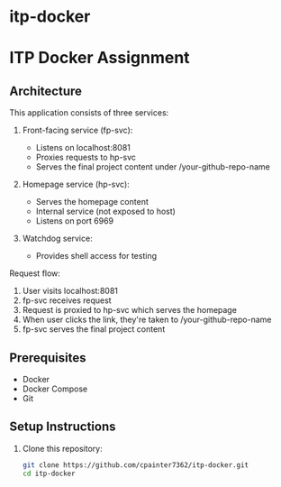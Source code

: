 # itp-docker
# ITP Docker Assignment

## Architecture

This application consists of three services:

1. Front-facing service (fp-svc):
   - Listens on localhost:8081
   - Proxies requests to hp-svc
   - Serves the final project content under /your-github-repo-name

2. Homepage service (hp-svc):
   - Serves the homepage content
   - Internal service (not exposed to host)
   - Listens on port 6969

3. Watchdog service:
   - Provides shell access for testing

Request flow:
1. User visits localhost:8081
2. fp-svc receives request
3. Request is proxied to hp-svc which serves the homepage
4. When user clicks the link, they're taken to /your-github-repo-name
5. fp-svc serves the final project content

## Prerequisites

- Docker
- Docker Compose
- Git

## Setup Instructions

1. Clone this repository:
   ```bash
   git clone https://github.com/cpainter7362/itp-docker.git
   cd itp-docker